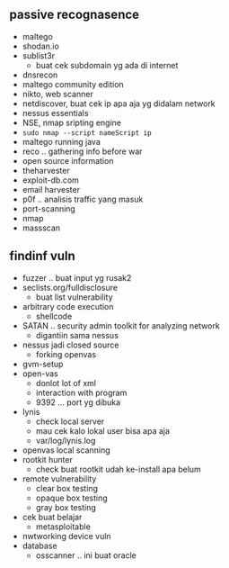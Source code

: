 ## passive recognasence
- maltego
- shodan.io
- sublist3r
    - buat cek subdomain yg ada di internet
- dnsrecon
- maltego community edition
- nikto, web scanner
- netdiscover, buat cek ip apa aja yg didalam network
- nessus essentials
- NSE, nmap sripting engine
- ```sudo nmap --script nameScript ip```
- maltego running java
- reco .. gathering info before war
- open source information
- theharvester
- exploit-db.com
- email harvester
- p0f .. analisis traffic yang masuk
- port-scanning
- nmap
- massscan

## findinf vuln
- fuzzer .. buat input yg rusak2
- seclists.org/fulldisclosure
    - buat list vulnerability
- arbitrary code execution
    - shellcode
- SATAN .. security admin toolkit for analyzing network
    - digantiin sama nessus
- nessus jadi closed source
    - forking openvas
- gvm-setup
- open-vas
    - donlot lot of xml
    - interaction with program
    - 9392 ... port yg dibuka
- lynis
    - check local server
    - mau cek kalo lokal user bisa apa aja
    - var/log/lynis.log
- openvas local scanning
- rootkit hunter
    - check buat rootkit udah ke-install apa belum
- remote vulnerability
    - clear box testing
    - opaque box testing
    - gray box testing
- cek buat belajar 
    - metasploitable
- nwtworking device vuln
- database
    - osscanner .. ini buat oracle
    



